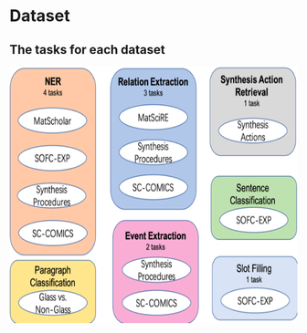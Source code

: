 # Dataset   

## The tasks for each dataset
<img src="https://github.com/BangLab-UdeM-Mila/NLP4MatSci-ACL23/blob/main/dataset/dataset.png" width="800" height="450" alt="图片加载失败时，显示这段字"/>  
